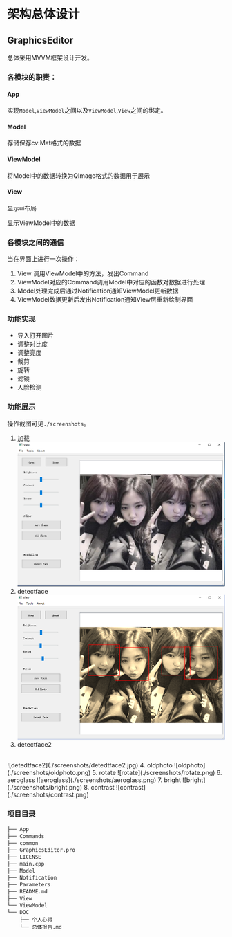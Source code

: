 # 架构总体设计

## GraphicsEditor

总体采用MVVM框架设计开发。

### 各模块的职责：

#### App

实现`Model`,`ViewModel`之间以及`ViewModel`,`View`之间的绑定。

#### Model

存储保存cv:Mat格式的数据

#### ViewModel

将Model中的数据转换为QImage格式的数据用于展示

#### View

显示ui布局

显示ViewModel中的数据



### 各模块之间的通信

当在界面上进行一次操作：

1. View 调用ViewModel中的方法，发出Command
2. ViewModel对应的Command调用Model中对应的函数对数据进行处理
3. Model处理完成后通过Notification通知ViewModel更新数据
4. ViewModel数据更新后发出Notification通知View层重新绘制界面



### 功能实现
-  导入打开图片
-  调整对比度
-  调整亮度
-  裁剪
-  旋转
-  滤镜
-  人脸检测

### 功能展示

操作截图可见`./screenshots`。

1. 加载
  ![加载](./screenshots/加载.png)
2. detectface
  ![detectface](./screenshots/detectface.png)
3. detectface2 

<br/>
  ![detedtface2](./screenshots/detedtface2.jpg)
4. oldphoto
  ![oldphoto](./screenshots/oldphoto.png)
5. rotate
  ![rotate](./screenshots/rotate.png)
6. aeroglass
  ![aeroglass](./screenshots/aeroglass.png)
7. bright
  ![bright](./screenshots/bright.png)
8. contrast
  ![contrast](./screenshots/contrast.png)


### 项目目录

```
├── App
├── Commands
├── common
├── GraphicsEditor.pro
├── LICENSE
├── main.cpp
├── Model
├── Notification
├── Parameters
├── README.md
├── View
└── ViewModel
└── DOC
    ├── 个人心得
    └── 总体报告.md
```


